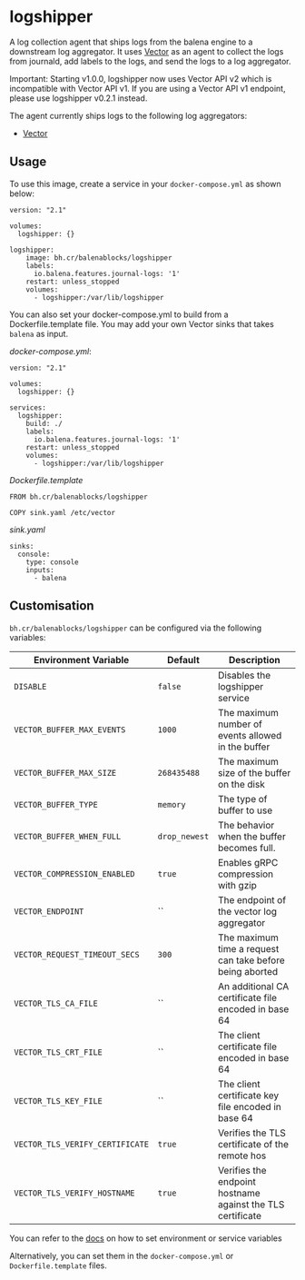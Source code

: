 # logshipper

A log collection agent that ships logs from the balena engine to a downstream
log aggregator.  It uses [Vector][vector] as an agent to collect the logs from
journald, add labels to the logs, and send the logs to a log aggregator.

Important: Starting v1.0.0, logshipper now uses Vector API v2 which is incompatible
with Vector API v1.  If you are using a Vector API v1 endpoint, please use
logshipper v0.2.1 instead.

The agent currently ships logs to the following log aggregators:
- [Vector][vector]


## Usage

To use this image, create a service in your `docker-compose.yml` as shown below:
```
version: "2.1"

volumes:
  logshipper: {}

logshipper:
    image: bh.cr/balenablocks/logshipper
    labels:
      io.balena.features.journal-logs: '1'
    restart: unless_stopped
    volumes:
      - logshipper:/var/lib/logshipper
```

You can also set your docker-compose.yml to build from a Dockerfile.template file. 
You may add your own Vector sinks that takes `balena` as input.

*docker-compose.yml*:
```
version: "2.1"

volumes:
  logshipper: {}

services:
  logshipper:
    build: ./
    labels:
      io.balena.features.journal-logs: '1'
    restart: unless_stopped
    volumes:
      - logshipper:/var/lib/logshipper
```

*Dockerfile.template*
```
FROM bh.cr/balenablocks/logshipper

COPY sink.yaml /etc/vector
```

*sink.yaml*
```
sinks:
  console:
    type: console
    inputs:
      - balena
```


## Customisation

`bh.cr/balenablocks/logshipper` can be configured via the following variables:

| Environment Variable            | Default  | Description                                                |
| ------------------------------- | -------- | ---------------------------------------------------------- |
| `DISABLE`                       | `false`  | Disables the logshipper service                            |
| `VECTOR_BUFFER_MAX_EVENTS`      | `1000`   | The maximum number of events allowed in the buffer         |
| `VECTOR_BUFFER_MAX_SIZE`        | `268435488` | The maximum size of the buffer on the disk              |
| `VECTOR_BUFFER_TYPE`            | `memory` | The type of buffer to use                                  |
| `VECTOR_BUFFER_WHEN_FULL`       | `drop_newest` | The behavior when the buffer becomes full.            |
| `VECTOR_COMPRESSION_ENABLED`    | `true`   | Enables gRPC compression with gzip                         |
| `VECTOR_ENDPOINT`               | ``       | The endpoint of the vector log aggregator                  |
| `VECTOR_REQUEST_TIMEOUT_SECS`   | `300`    | The maximum time a request can take before being aborted   |
| `VECTOR_TLS_CA_FILE`            | ``       | An additional CA certificate file encoded in base 64       |
| `VECTOR_TLS_CRT_FILE`           | ``       | The client certificate file encoded in base 64             |
| `VECTOR_TLS_KEY_FILE`           | ``       | The client certificate key file encoded in base 64         |
| `VECTOR_TLS_VERIFY_CERTIFICATE` | `true`   | Verifies the TLS certificate of the remote hos             |
| `VECTOR_TLS_VERIFY_HOSTNAME`    | `true`   | Verifies the endpoint hostname against the TLS certificate |

You can refer to the [docs](https://www.balena.io/docs/learn/manage/serv-vars/#environment-and-service-variables) on how to set environment or service variables

Alternatively, you can set them in the `docker-compose.yml` or `Dockerfile.template` files.

[vector]: https://vector.dev
